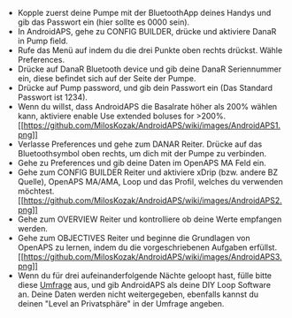 * Kopple zuerst deine Pumpe mit der BluetoothApp deines Handys und gib das Passwort ein (hier sollte es 0000 sein).
* In AndroidAPS, gehe zu CONFIG BUILDER, drücke und aktiviere DanaR in Pump field.
* Rufe das Menü auf indem du die drei Punkte oben rechts drückst. Wähle Preferences.
* Drücke auf DanaR Bluetooth device und gib deine DanaR Seriennummer ein, diese befindet sich auf der Seite der Pumpe.
* Drücke auf Pump password, und gib dein Passwort ein (Das Standard Passwort ist 1234).
* Wenn du willst, dass AndroidAPS die Basalrate höher als 200% wählen kann, aktiviere enable Use extended boluses for >200%.
[[https://github.com/MilosKozak/AndroidAPS/wiki/images/AndroidAPS1.png]]
* Verlasse Preferences und gehe zum DANAR Reiter. Drücke auf das Bluetoothsymbol oben rechts, um dich mit der Pumpe zu verbinden.
* Gehe zu Preferences und gib deine Daten im OpenAPS MA Feld ein.
* Gehe zum CONFIG BUILDER Reiter und aktiviere xDrip (bzw. andere BZ Quelle), OpenAPS MA/AMA, Loop und das Profil, welches du verwenden möchtest.
[[https://github.com/MilosKozak/AndroidAPS/wiki/images/AndroidAPS2.png]]
* Gehe zum OVERVIEW Reiter und kontrolliere ob deine Werte empfangen werden.
* Gehe zum OBJECTIVES Reiter und beginne die Grundlagen von OpenAPS zu lernen, indem du die vorgeschriebenen Aufgaben erfüllst.
[[https://github.com/MilosKozak/AndroidAPS/wiki/images/AndroidAPS3.png]]
* Wenn du für drei aufeinanderfolgende Nächte geloopt hast, fülle bitte diese [Umfrage](http://bit.ly/nowlooping) aus, und gib AndroidAPS als deine DIY Loop Software an. Deine Daten werden nicht weitergegeben, ebenfalls kannst du deinen "Level an Privatsphäre" in der Umfrage angeben.